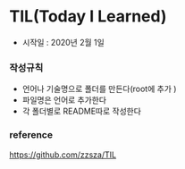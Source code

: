 # TIL(Today I Learned)


- 시작일 : 2020년 2월 1일

### 작성규칙
- 언어나 기술명으로 폴더를 만든다(root에 추가
)
- 파일명은 언어로 추가한다
- 각 폴더별로 README따로 작성한다

### reference
https://github.com/zzsza/TIL
